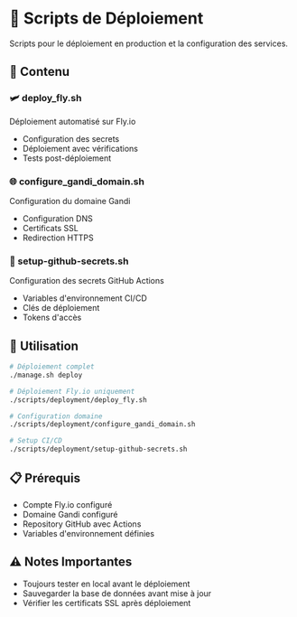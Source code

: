# 🚀 Scripts de Déploiement

Scripts pour le déploiement en production et la configuration des services.

## 📁 Contenu

### 🛩️ deploy_fly.sh
Déploiement automatisé sur Fly.io
- Configuration des secrets
- Déploiement avec vérifications
- Tests post-déploiement

### 🌐 configure_gandi_domain.sh
Configuration du domaine Gandi
- Configuration DNS
- Certificats SSL
- Redirection HTTPS

### 🔐 setup-github-secrets.sh
Configuration des secrets GitHub Actions
- Variables d'environnement CI/CD
- Clés de déploiement
- Tokens d'accès

## 🔧 Utilisation

```bash
# Déploiement complet
./manage.sh deploy

# Déploiement Fly.io uniquement
./scripts/deployment/deploy_fly.sh

# Configuration domaine
./scripts/deployment/configure_gandi_domain.sh

# Setup CI/CD
./scripts/deployment/setup-github-secrets.sh
```

## 📋 Prérequis

- Compte Fly.io configuré
- Domaine Gandi configuré
- Repository GitHub avec Actions
- Variables d'environnement définies

## ⚠️ Notes Importantes

- Toujours tester en local avant le déploiement
- Sauvegarder la base de données avant mise à jour
- Vérifier les certificats SSL après déploiement
